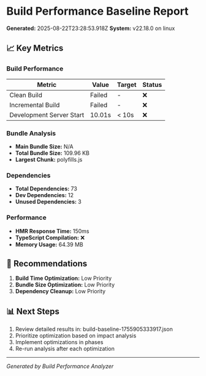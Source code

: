 # Build Performance Baseline Report
**Generated:** 2025-08-22T23:28:53.918Z
**System:** v22.18.0 on linux

## 📈 Key Metrics

### Build Performance
| Metric | Value | Target | Status |
|--------|-------|---------|---------|
| Clean Build | Failed | - | ❌ |
| Incremental Build | Failed | - | ❌ |
| Development Server Start | 10.01s | < 10s | ❌ |

### Bundle Analysis
- **Main Bundle Size:** N/A
- **Total Bundle Size:** 109.96 KB
- **Largest Chunk:** polyfills.js

### Dependencies
- **Total Dependencies:** 73
- **Dev Dependencies:** 12
- **Unused Dependencies:** 3

### Performance
- **HMR Response Time:** 150ms
- **TypeScript Compilation:** ❌
- **Memory Usage:** 64.39 MB

## 🎯 Recommendations
1. **Build Time Optimization:** Low Priority
2. **Bundle Size Optimization:** Low Priority
3. **Dependency Cleanup:** Low Priority

## 📊 Next Steps
1. Review detailed results in: build-baseline-1755905333917.json
2. Prioritize optimization based on impact analysis
3. Implement optimizations in phases
4. Re-run analysis after each optimization

---
*Generated by Build Performance Analyzer*
